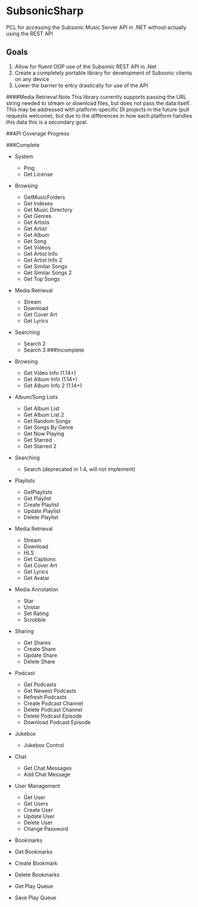# SubsonicSharp
PCL for accessing the Subsonic Music Server API in .NET without actually using the REST API

## Goals
1. Allow for fluent OOP use of the Subsonic REST API in .Net
2. Create a completely portable library for development of Subsonic clients on any device
3. Lower the barrier to entry drastically for use of the API

####Media Retrieval Note
This library currently supports passing the URL string needed to stream or download files, but does not pass the data itself.
This may be addressed with platform-specific DI projects in the future (pull requests welcome), but due to the differences in how each platform handles this data this is a secondary goal.

##API Coverage Progress

###Complete

- System
  - Ping
  - Get License
- Browsing
  - GetMusicFolders
  - Get Indexes
  - Get Music Directory
  - Get Genres
  - Get Artists
  - Get Artist
  - Get Album
  - Get Song
  - Get Videos
  - Get Artist Info
  - Get Artist Info 2
  - Get Similar Songs
  - Get Similar Songs 2
  - Get Top Songs
- Media Retrieval
  - Stream
  - Download
  - Get Cover Art
  - Get Lyrics
- Searching
  - Search 2
  - Search 3
###Incomplete

- Browsing
  - Get Video Info (1.14+)
  - Get Album Info (1.14+)
  - Get Album Info 2 (1.14+)
- Album/Song Lists
  - Get Album List
  - Get Album List 2
  - Get Random Songs
  - Get Songs By Genre
  - Get Now Playing
  - Get Starred
  - Get Starred 2
- Searching
  - Search (deprecated in 1.4, will not implement)
- Playlists
  - GetPlaylists
  - Get Playlist
  - Create Playlist
  - Update Playlist
  - Delete Playlist
- Media Retrieval
  - Stream
  - Download
  - HLS
  - Get Captions
  - Get Cover Art
  - Get Lyrics
  - Get Avatar
- Media Annotation
  - Star
  - Unstar
  - Set Rating
  - Scrobble
- Sharing
  - Get Shares
  - Create Share
  - Update Share
  - Delete Share
- Podcast
  - Get Podcasts
  - Get Newest Podcasts
  - Refresh Podcasts
  - Create Podcast Channel
  - Delete Podcast Channel
  - Delete Podcast Episode
  - Download Podcast Episode
- Jukebox
  - Jukebox Control
- Chat
  - Get Chat Messages
  - Add Chat Message
- User Management
  - Get User
  - Get Users
  - Create User
  - Update User
  - Delete User
  - Change Password
- Bookmarks
 - Get Bookmarks
 - Create Bookmark
 - Delete Bookmarks
 - Get Play Queue
 - Save Play Queue
